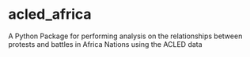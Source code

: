 # acled_africa
A Python Package for performing analysis on the relationships between protests and battles in Africa Nations using the ACLED data
